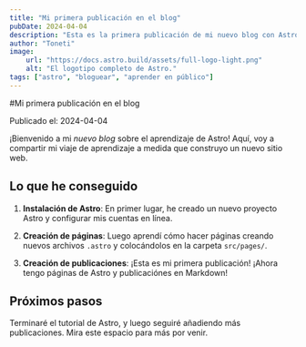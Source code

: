 ```yaml
---
title: "Mi primera publicación en el blog"
pubDate: 2024-04-04
description: "Esta es la primera publicación de mi nuevo blog con Astro."
author: "Toneti"
image:
    url: "https://docs.astro.build/assets/full-logo-light.png"
    alt: "El logotipo completo de Astro."
tags: ["astro", "bloguear", "aprender en público"]
---
```


#Mi primera publicación en el blog

Publicado el: 2024-04-04

¡Bienvenido a mi _nuevo blog_ sobre el aprendizaje de Astro! Aquí, voy a compartir mi viaje de aprendizaje a medida que construyo un nuevo sitio web.

## Lo que he conseguido

1. **Instalación de Astro**: En primer lugar, he creado un nuevo proyecto Astro y configurar mis cuentas en línea.

2. **Creación de páginas**: Luego aprendí cómo hacer páginas creando nuevos archivos `.astro` y colocándolos en la carpeta `src/pages/`.

3. **Creación de publicaciones**: ¡Esta es mi primera publicación! ¡Ahora tengo páginas de Astro y publicaciónes en Markdown!

## Próximos pasos

Terminaré el tutorial de Astro, y luego seguiré añadiendo más publicaciones. Mira este espacio para más por venir.